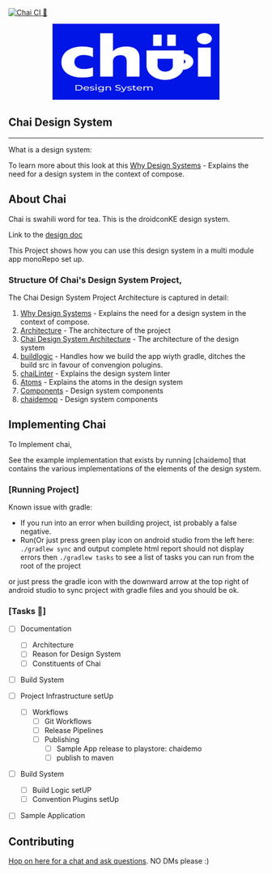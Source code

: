 
[![Chai CI 🍵](https://github.com/droidconKE/chai/actions/workflows/main.yml/badge.svg)](https://github.com/droidconKE/chai/actions/workflows/main.yml)


<p align="center">
  <a href="https://github.com/droidconKE/droidconKE2022Android">
    <img src="https://raw.githubusercontent.com/droidconKE/iconPack/master/images/chaicover.png" alt="Chai Design Logo" width=330 height=150>
  </a>
</p>

## Chai Design System
---

What is a design system:

To learn more about this look at this [Why Design Systems](https://github.com/droidconKE/chai/blob/master/docs/whyDesignSystems.md) -  Explains the need for a design system in the context of compose.

## About Chai

Chai is swahili word for tea.
This is the droidconKE design system.

Link to the [design doc](https://xd.adobe.com/view/eb1ed4ed-fd4d-4ba2-b2f7-a91c7379a022-be4d/screen/cfea72b5-9007-4335-ae86-9162594c094f/)

This Project shows how you can use this design system in a multi module app monoRepo set up.


### Structure Of Chai's Design System Project,

The Chai Design System Project Architecture is captured in detail:
1. [Why Design Systems](https://github.com/droidconKE/chai/blob/master/docs/whyDesignSystems.md) -  Explains the need for a design system in the context of compose.
2. [Architecture](https://github.com/droidconKE/chai/blob/master/docs/architecture.md) -  The architecture of the project
3. [Chai Design System Architecture](https://github.com/droidconKE/chai/blob/master/docs/chaiArchitecture.md) -  The architecture of the design system
4. [buildlogic](https://github.com/droidconKE/chai/blob/master/docs/buildlogic.md) -  Handles how we build the app wiyth gradle, ditches the build src in favour of convengion polugins.
5. [chaiLinter](https://github.com/droidconKE/chai/blob/master/docs/chaiLinter.md) -  Explains the design system linter
6. [Atoms](https://github.com/droidconKE/chai/blob/master/docs/atoms.md) - Explains the atoms in the design system
7. [Components](https://github.com/droidconKE/chai/blob/master/docs/components.md) -  Design system components
8. [chaidemop](https://github.com/droidconKE/chai/blob/master/docs/components.md) -  Design system components

## Implementing Chai

To Implement chai,

See the example implementation that  exists by running [chaidemo] that contains the various implementations of the elements of the design system.

### [Running Project]
Known issue with gradle:
- If you run into an error when building project, ist probably a false negative.
- Run(Or just press green play icon on android studio from the left here:
 `./gradlew sync` and output complete html report should not display errors then
  `./gradlew tasks` to see a list of tasks you can run from the root of the project 

or just press the gradle icon with the downward arrow at the top right of android studio to sync project with gradle files and you should be ok.



### [Tasks 🚧]
- [ ] Documentation
  - [ ] Architecture
  - [ ] Reason for Design System
  - [ ] Constituents of Chai
- [ ] Build System
- [ ] Project Infrastructure setUp
  - [ ] Workflows
    - [ ] Git Workflows
    - [ ] Release Pipelines
    - [ ] Publishing
      - [ ] Sample App release to playstore: chaidemo
      - [ ] publish to maven
- [ ] Build System
  - [ ] Build Logic setUP
  - [ ] Convention Plugins setUp
- [ ] Sample Application


## Contributing
 [Hop on here for a chat and ask questions](https://github.com/droidconKE/chai/discussions). NO DMs please :)


